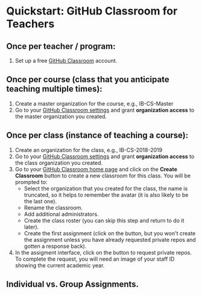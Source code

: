 # Quickstart: GitHub Classroom for Teachers

## Once per teacher / program:

1. Set up a free [GitHub Classroom](https://education.github.com/discount_requests/new) account.

## Once per course (class that you anticipate teaching multiple times):

1. Create a master organization for the course, e.g., IB-CS-Master
1. Go to your [GitHub Classroom settings](https://github.com/settings/connections/applications/64a051cf1598b9f0658f) and grant **organization access** to the master organization you created.

## Once per class (instance of teaching a course):

1. Create an organization for the class, e.g., IB-CS-2018-2019
1. Go to your [GitHub Classroom settings](https://github.com/settings/connections/applications/64a051cf1598b9f0658f) and grant **organization access** to the class organization you created.
1. Go to your [GitHub Classroom home page](https://classroom.github.com/classrooms) and click on the **Create Classroom** button to create a new classroom for this class. You will be prompted to:
   - Select the organization that you created for the class, the name is truncated, so it helps to remember the avatar (it is also likely to be the last one).
   - Rename the classroom.
   - Add additional administrators.
   - Create the class roster (you can skip this step and return to do it later).
   - Create the first assignment (click on the button, but you won't create the assignment unless you have already requested private repos and gotten a response back).
1. In the assigment interface, click on the button to request private repos. To complete the request, you will need an image of your staff ID showing the current academic year.


## Individual vs. Group Assignments.
